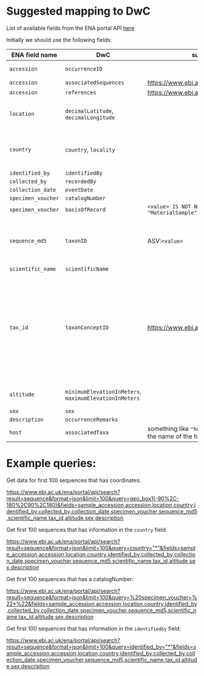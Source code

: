 # Suggested mapping to DwC

List of available fields from the ENA portal API [here](https://www.ebi.ac.uk/ena/portal/api/returnFields?dataPortal=ena&format=json&result=sequence)

Initially we should use the following fields:

ENA field name | DwC | suggested formatting | Comments
------------ | ------------- | ------------- | -------------
`accession` | `occurrenceID` | | This is the primary key
`accession` | `associatedSequences` | https://www.ebi.ac.uk/ena/browser/api/embl/value | 
`accession` | `references` | https://www.ebi.ac.uk/ena/browser/view/value | 
`location` | `decimalLatitude`, `decimalLongitude` | | contains both lat and lon, must be splitted
`country` | `country`, `locality`| | Has format `<country>:<locality>` , must be splitted
`identified_by` | `identifiedBy` | | 
`collected_by` | `recordedBy` | |
`collection_date` | `eventDate` | 
`specimen_voucher` | `catalogNumber` | |
`specimen_voucher` | `basisOfRecord` | `<value> IS NOT NULL ? "PreservedSpecimen" : "MaterialSample"` | 
`sequence_md5` | `taxonID` | ASV:`<value>` | As proposed [here](https://docs.gbif-uat.org/publishing-dna-derived-data/1.0/en/#data-mapping). Allows to search for identical sequence variants
`scientific_name` | `scientificName` | |
`tax_id` | `taxonConceptID` | https://www.ebi.ac.uk/ena/browser/view/Taxon:value | Initially we should see how far we get by just supplying scientificName. But we may need a subsequent call to their [taxonApi](https://www.ebi.ac.uk/ena/browser/api/xml/30069) to retreive higher taxonomic ranks 
`altitude` | `minimumElevationInMeters`, `maximumElevationInMeters` | | Should we populate bot max and min?
`sex` | `sex` | | 
`description` | `occurrenceRemarks` | |	
`host` | `associatedTaxa` | something like `"host":"Lutra lutra"` (Lutra Lutra is the name of the host in this example) | 


# Example queries:

Get data for first 100 sequences that has coordinates:

https://www.ebi.ac.uk/ena/portal/api/search?result=sequence&format=json&limit=100&query=geo_box1(-90%2C-180%2C90%2C180)&fields=sample_accession,accession,location,country,identified_by,collected_by,collection_date,specimen_voucher,sequence_md5,scientific_name,tax_id,altitude,sex,description

Get first 100 sequences that has information in the `country` field:

https://www.ebi.ac.uk/ena/portal/api/search?result=sequence&format=json&limit=100&query=country="*"&fields=sample_accession,accession,location,country,identified_by,collected_by,collection_date,specimen_voucher,sequence_md5,scientific_name,tax_id,altitude,sex,description

Get first 100 sequences that has a catalogNumber:

https://www.ebi.ac.uk/ena/portal/api/search?result=sequence&format=json&limit=100&query=%20specimen_voucher=%22*%22&fields=sample_accession,accession,location,country,identified_by,collected_by,collection_date,specimen_voucher,sequence_md5,scientific_name,tax_id,altitude,sex,description

Get first 100 sequences that has information in the `identifiedby` field:

https://www.ebi.ac.uk/ena/portal/api/search?result=sequence&format=json&limit=100&query=identified_by="*"&fields=sample_accession,accession,location,country,identified_by,collected_by,collection_date,specimen_voucher,sequence_md5,scientific_name,tax_id,altitude,sex,description

